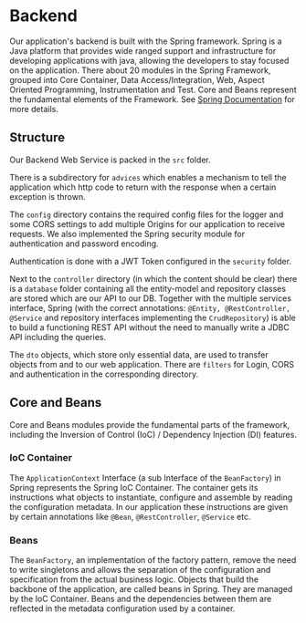 # Backend

Our application's backend is built with the Spring framework. Spring is a Java platform that provides wide ranged
support and infrastructure for developing applications with java, allowing the developers to stay focused on the application.
There about 20 modules in the Spring Framework, grouped into Core Container, Data Access/Integration, Web, Aspect
Oriented Programming, Instrumentation and Test. Core and Beans represent the fundamental elements of the Framework.
See [Spring Documentation](https://docs.spring.io/spring-framework/docs/3.2.x/spring-framework-reference/html/overview.html)
for more details.

## Structure

Our Backend Web Service is packed in the `src` folder.

There is a subdirectory for `advices` which enables a mechanism to tell the application which http code to return with
the response when a certain exception is thrown.

The `config` directory contains the required config files for the logger and some CORS settings to add multiple Origins
for our application to receive requests. We also implemented the Spring security module for authentication and password
encoding.

Authentication is done with a JWT Token configured in the `security` folder.

Next to the `controller` directory (in which the content should be clear) there is a `database` folder
containing all the entity-model and repository classes are stored which are our API to our DB. Together with the
multiple services interface, Spring (with the correct annotations: `@Entity, @RestController, @Service` and repository
interfaces implementing the `CrudRepository`) is able to build a functioning REST API without the need to manually write
a JDBC API including the queries.

The `dto` objects, which store only essential data, are used to transfer objects from and
to our web application. There are `filters` for Login, CORS and authentication in the corresponding directory.

## Core and Beans

Core and Beans modules provide the fundamental parts of the framework, including the Inversion of Control (IoC) /
Dependency Injection (DI) features.

### IoC Container

The `ApplicationContext` Interface (a sub Interface of the `BeanFactory`) in Spring represents the Spring IoC Container.
The container gets its instructions what objects to instantiate, configure and assemble by reading the configuration
metadata. In our application these instructions are given by certain annotations like `@Bean`, `@RestController`,
`@Service` etc.

### Beans

The `BeanFactory`, an implementation of the factory pattern, remove the need to write singletons and allows the
separation of the configuration and specification from the actual business logic.
Objects that build the backbone of the application, are called beans in Spring. They are managed by the IoC Container.
Beans and the dependencies between them are reflected in the metadata configuration used by a container.

